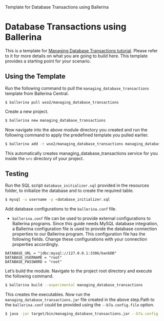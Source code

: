 Template for Database Transactions using Ballerina

# Database Transactions using Ballerina 

This is a template for [Managing Database Transactions tutorial](https://ei.docs.wso2.com/en/7.0.0/ballerina-integrator/learn/tutorials/database-integrations/managing-database-transactions/1/). Please refer to it for more details on what you are going to build here. This template provides a starting point for your scenario. 


## Using the Template

Run the following command to pull the `managing_database_transactions` template from Ballerina Central.

```
$ ballerina pull wso2/managing_database_transactions
```

Create a new project.

```bash
$ ballerina new managing_database_transactions
```

Now navigate into the above module directory you created and run the following command to apply the predefined template you pulled earlier.

```bash
$ ballerina add -t wso2/managing_database_transactions managing_database_transactions
```

This automatically creates managing_database_transactions service for you inside the `src` directory of your project.  

## Testing

Run the SQL script `database_initializer.sql` provided in the resources folder, to initialize the database and to create the required table.
```bash
$ mysql -u username -p <database_initializer.sql
```
Add database configurations to the `ballerina.conf` file.
   - `ballerina.conf` file can be used to provide external configurations to Ballerina programs. Since this guide needs MySQL database integration, a Ballerina configuration file is used to provide the database connection properties to our Ballerina program.
   This configuration file has the following fields. Change these configurations with your connection properties accordingly.
   
```
DATABASE_URL = "jdbc:mysql://127.0.0.1:3306/bankDB"
DATABASE_USERNAME = "root"
DATABASE_PASSWORD = "root"
```

Let’s build the module. Navigate to the project root directory and execute the following command.

```bash
$ ballerina build --experimental managing_database_transactions 
```

This creates the executables. Now run the `managing_database_transactions.jar` file created in the above step.Path to the `ballerina.conf` could be provided using the `--b7a.config.file` option.

```bash
$ java -jar target/bin/managing_database_transactions.jar --b7a.config.file=path/to/ballerina.conf/file
```
